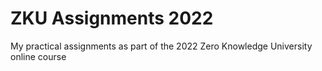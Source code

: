 # ZKU Assignments 2022
My practical assignments as part of the 2022 Zero Knowledge University online course
